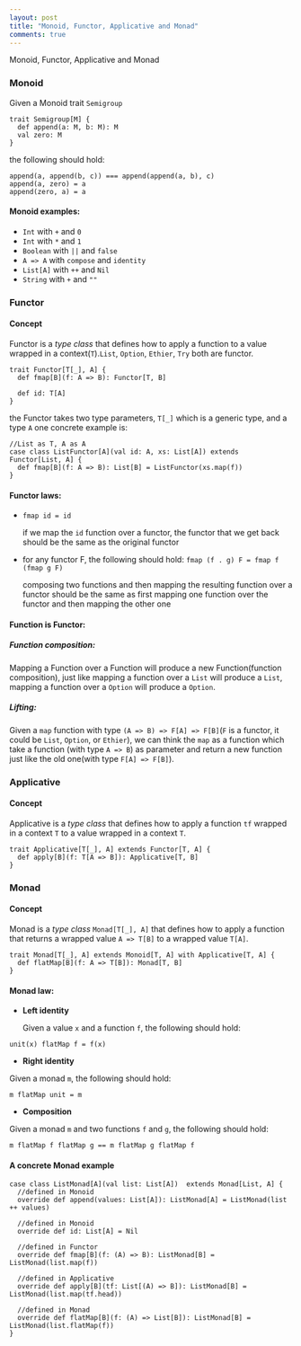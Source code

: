```yaml
---
layout: post
title: "Monoid, Functor, Applicative and Monad"
comments: true
---
```

Monoid, Functor, Applicative and Monad

### Monoid
Given a Monoid trait `Semigroup`

```
trait Semigroup[M] {
  def append(a: M, b: M): M
  val zero: M
}
```

the following should hold:

```
append(a, append(b, c)) === append(append(a, b), c)
append(a, zero) = a
append(zero, a) = a
```

#### Monoid examples:
  - `Int` with `+` and `0`
  - `Int` with `*` and `1`
  - `Boolean` with `||` and `false`
  - `A => A` with `compose` and `identity`
  - `List[A]` with `++` and `Nil`
  - `String` with `+` and `""`

### Functor

#### Concept
Functor is a _type class_ that defines how to apply a function to a value wrapped in a context(`T`).`List`, `Option`, `Ethier`, `Try` both are functor.

```
trait Functor[T[_], A] {
  def fmap[B](f: A => B): Functor[T, B]

  def id: T[A]
}
```

the Functor takes two type parameters, `T[_]` which is a generic type, and a type `A`
one concrete example is:
```
//List as T, A as A
case class ListFunctor[A](val id: A, xs: List[A]) extends Functor[List, A] {
  def fmap[B](f: A => B): List[B] = ListFunctor(xs.map(f))
}
```

#### Functor laws:

- `fmap id = id`

   if we map the `id` function over a functor, the functor that we get back should be the same as the original functor
- for any functor F, the following should hold: `fmap (f . g) F = fmap f (fmap g F)`

  composing two functions and then mapping the resulting function over a functor should be the same as first mapping one function over the functor and then mapping the other one

#### Function is Functor:

##### Function composition:
Mapping a Function over a Function will produce a new Function(function composition), just like mapping a function over a `List` will produce a `List`, mapping a function over a `Option` will produce a `Option`.

##### Lifting:
Given a `map` function with type `(A => B) => F[A] => F[B]`(`F` is a functor, it could be `List`, `Option`, or `Ethier`), we can think the `map` as a function which take a function (with type `A => B`) as parameter and return a new function just like the old one(with type `F[A] => F[B]`).

### Applicative

#### Concept
Applicative is a _type class_ that defines how to apply a function `tf` wrapped in a context `T`  to a value wrapped in a context `T`.

```
trait Applicative[T[_], A] extends Functor[T, A] {
  def apply[B](f: T[A => B]): Applicative[T, B]
}
```

### Monad

#### Concept
Monad  is a _type class_ `Monad[T[_], A]` that defines how to apply a function that returns a wrapped value `A => T[B]` to a wrapped value `T[A]`.

```
trait Monad[T[_], A] extends Monoid[T, A] with Applicative[T, A] {
  def flatMap[B](f: A => T[B]): Monad[T, B]
}
```

#### Monad law:

- **Left identity**

    Given a value `x` and a function `f`, the following should hold: 

```
unit(x) flatMap f = f(x)
```
- **Right identity**

Given a monad `m`, the following should hold:
```
m flatMap unit = m
```
- **Composition**

Given a monad `m` and two functions `f` and `g`, the following should hold:

```
m flatMap f flatMap g == m flatMap g flatMap f
```


#### A concrete Monad example
```
case class ListMonad[A](val list: List[A])  extends Monad[List, A] {
  //defined in Monoid
  override def append(values: List[A]): ListMonad[A] = ListMonad(list ++ values)

  //defined in Monoid
  override def id: List[A] = Nil

  //defined in Functor
  override def fmap[B](f: (A) => B): ListMonad[B] = ListMonad(list.map(f))

  //defined in Applicative
  override def apply[B](tf: List[(A) => B]): ListMonad[B] = ListMonad(list.map(tf.head))

  //defined in Monad
  override def flatMap[B](f: (A) => List[B]): ListMonad[B] = ListMonad(list.flatMap(f))
}
```
